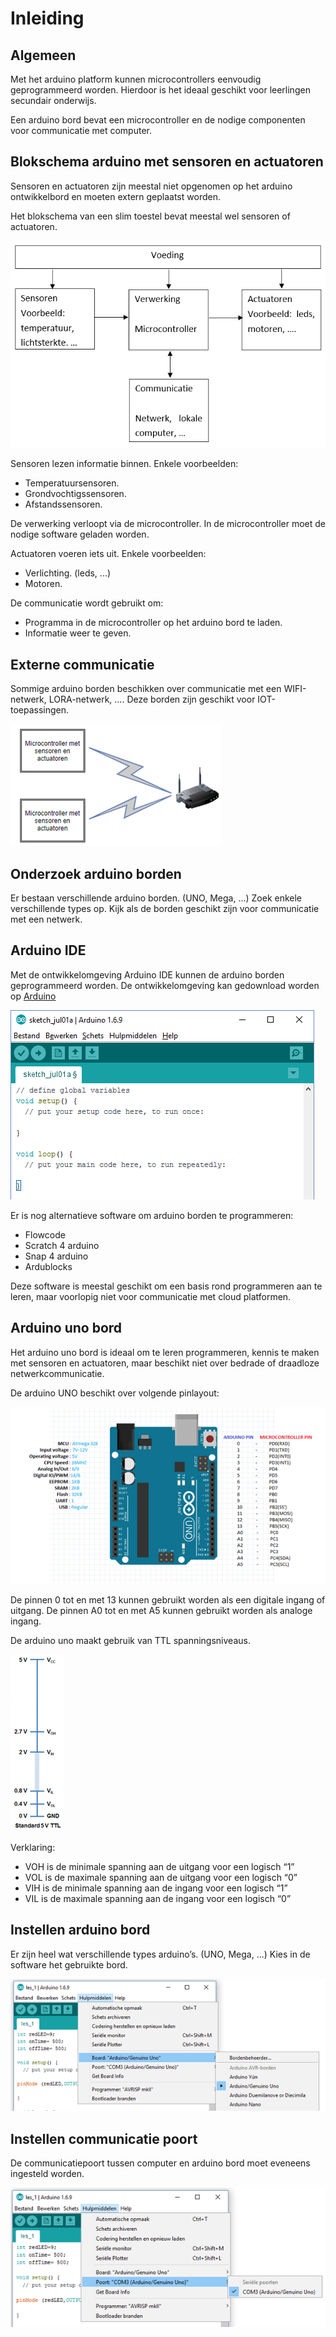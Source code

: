 # Inleiding
## Algemeen

Met het arduino platform kunnen microcontrollers eenvoudig geprogrammeerd worden. Hierdoor is het ideaal geschikt voor leerlingen secundair onderwijs.

Een arduino bord bevat een microcontroller en de nodige componenten voor communicatie met computer.

## Blokschema arduino met sensoren en actuatoren

 Sensoren en actuatoren zijn meestal niet opgenomen op het arduino ontwikkelbord en moeten extern geplaatst worden.

Het blokschema van een slim toestel bevat meestal wel sensoren of actuatoren.

![Blokschema](./assets/afbeeldingen/Blokschema.png)


Sensoren lezen informatie binnen. Enkele voorbeelden:

* Temperatuursensoren.
* Grondvochtigssensoren.
* Afstandssensoren.

De verwerking verloopt via de microcontroller. In de microcontroller moet de nodige software geladen worden.

Actuatoren voeren iets uit. Enkele voorbeelden:

* Verlichting. (leds, ...)
* Motoren.

De communicatie wordt gebruikt om:

* Programma in de microcontroller op het arduino bord te laden.
* Informatie weer te geven.

## Externe communicatie

Sommige arduino borden beschikken over communicatie met een WIFI-netwerk, LORA-netwerk, …. Deze borden zijn geschikt voor IOT-toepassingen.

![Arduino met wifi communicatie](./assets/afbeeldingen/arduinoIOTInleiding.png)

## Onderzoek arduino borden

Er bestaan verschillende arduino borden. (UNO, Mega, ...) Zoek enkele verschillende types op. Kijk als de borden geschikt zijn voor communicatie met een netwerk.

## Arduino IDE

Met de ontwikkelomgeving Arduino IDE kunnen de arduino borden geprogrammeerd worden. De ontwikkelomgeving kan gedownload worden op [Arduino](https://www.arduino.cc/)

![Arduino IDE](./assets/afbeeldingen/arduinoIDE.png)

Er is nog alternatieve software om arduino borden te programmeren:
* Flowcode
* Scratch 4 arduino
* Snap 4 arduino
* Ardublocks

Deze software is meestal geschikt om een basis rond programmeren aan te leren, maar voorlopig niet voor communicatie met cloud platformen.

## Arduino uno bord

Het arduino uno bord is ideaal om te leren programmeren, kennis te maken met sensoren en actuatoren, maar beschikt niet over bedrade of draadloze netwerkcommunicatie. 

De arduino UNO beschikt over volgende pinlayout:

![Arduino UNO pinlayout](./assets/afbeeldingen/arduinoUnoPinlayout.png)

De pinnen 0 tot en met 13 kunnen gebruikt worden als een digitale ingang of uitgang.
De pinnen A0 tot en met A5 kunnen gebruikt worden als analoge ingang.

De arduino uno maakt gebruik van TTL spanningsniveaus. 

![TTL spanningsniveau's](./assets/afbeeldingen/TTL.png)

Verklaring:
* VOH is de minimale spanning aan de uitgang voor een logisch “1”
* VOL is de maximale spanning aan de uitgang voor een logisch “0”
* VIH is de minimale spanning aan de ingang voor een logisch “1”
* VIL is de maximale spanning aan de ingang voor een logisch “0”

## Instellen arduino bord

Er zijn heel wat verschillende types arduino’s. (UNO, Mega, ...) Kies in de software het gebruikte bord.

![Kiezen correct arduino bord](./assets/afbeeldingen/arduinoBord.png)

## Instellen communicatie poort

De communicatiepoort tussen computer en arduino bord moet eveneens ingesteld worden.

![Kiezen correcte communicatiepoort](./assets/afbeeldingen/arduinoCommunicatie.png)

